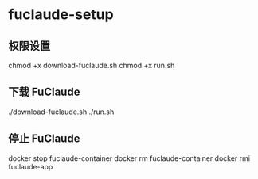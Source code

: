 # fuclaude-setup

## 权限设置
chmod +x download-fuclaude.sh
chmod +x run.sh

## 下载 FuClaude
./download-fuclaude.sh
./run.sh

## 停止 FuClaude
docker stop fuclaude-container
docker rm fuclaude-container
docker rmi fuclaude-app